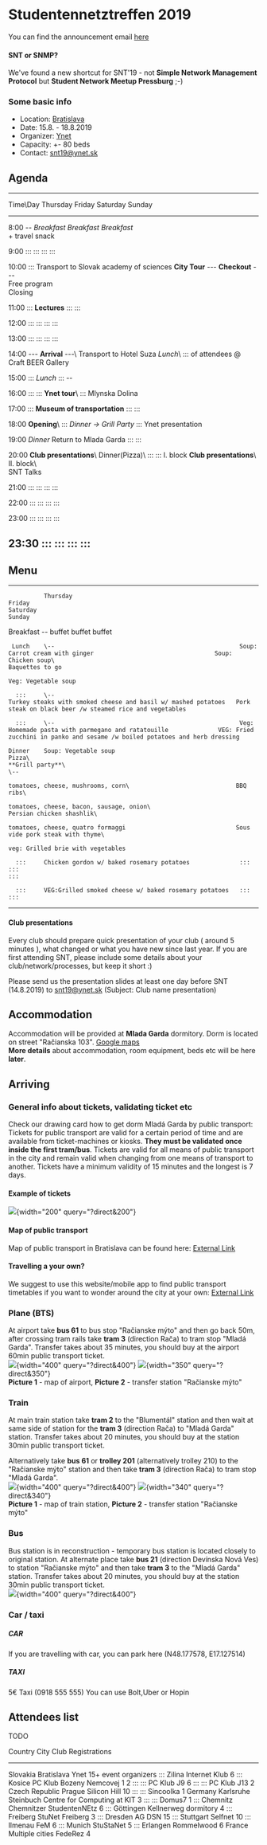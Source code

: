 # Studentennetztreffen 2019

You can find the announcement email
[here](https://portal.ynet.sk/files/snt_19_announcment/snt_19_announcment.html)

#### SNT or SNMP?

We\'ve found a new shortcut for SNT\'19 - not **Simple Network
Management Protocol** but **Student Network Meetup Pressburg** ;-)

### Some basic info

-   Location: [Bratislava](https://www.visitbratislava.com)
-   Date: 15.8. - 18.8.2019
-   Organizer: [Ynet](/studnetze/ynet)
-   Capacity: +- 80 beds
-   Contact: <snt19@ynet.sk>

## Agenda

  ---------------------------------------------------------------------------------------------------------------------------------------
  Time\\Day   Thursday                   Friday                                    Saturday                   Sunday
  ----------- -------------------------- ----------------------------------------- -------------------------- ---------------------------
  8:00        \--                        *Breakfast*                               *Breakfast*                *Breakfast*\
                                                                                                              + travel snack

  9:00        :::                        :::                                       :::                        :::

  10:00       :::                        Transport to Slovak academy of sciences   **City Tour**              \-\-- **Checkout** \-\--\
                                                                                                              Free program\
                                                                                                              Closing

  11:00       :::                        **Lectures**                              :::                        :::

  12:00       :::                        :::                                       :::                        :::

  13:00       :::                        :::                                       :::                        :::

  14:00       \-\-- **Arrival** \-\--\   Transport to Hotel Suza                   *Lunch*\                   :::
              of attendees                                                         @ Craft BEER Gallery       

  15:00       :::                        *Lunch*                                   :::                        \--

  16:00       :::                        :::                                       **Ynet tour**\             :::
                                                                                   Mlynska Dolina             

  17:00       :::                        **Museum of transportation**              :::                        :::

  18:00       **Opening**\               :::                                       *Dinner -\> Grill Party*   :::
              Ynet presentation                                                                               

  19:00       *Dinner*                   Return to Mlada Garda                     :::                        :::

  20:00       **Club presentations**\    Dinner(Pizza)\                            :::                        :::
              I. block                   **Club presentations**\                                              
                                         II. block\                                                           
                                         SNT Talks                                                            

  21:00       :::                        :::                                       :::                        :::

  22:00       :::                        :::                                       :::                        :::

  23:00       :::                        :::                                       :::                        :::

  23:30       :::                        :::                                       :::                        :::
  ---------------------------------------------------------------------------------------------------------------------------------------

## Menu

  ----------- ------------------------------------------------------ --------------------------------------------------------------- ------------------------------------------------------------------------------ -----------------
              Thursday                                               Friday                                                          Saturday                                                                       Sunday

   Breakfast  \--                                                    buffet                                                          buffet                                                                         buffet

     Lunch    \--                                                    Soup: Carrot cream with ginger                                  Soup: Chicken soup\                                                            Baquettes to go
                                                                                                                                     Veg: Vegetable soup                                                            

      :::     \--                                                    Turkey steaks with smoked cheese and basil w/ mashed potatoes   Pork steak on black beer /w steamed rice and vegetables                        

      :::     \--                                                    Veg: Homemade pasta with parmegano and ratatouille              VEG: Fried zucchini in panko and sesame /w boiled potatoes and herb dressing   

    Dinner    Soup: Vegetable soup                                   Pizza\                                                          **Grill party**\                                                               \--
                                                                     tomatoes, cheese, mushrooms, corn\                              BBQ ribs\                                                                      
                                                                     tomatoes, cheese, bacon, sausage, onion\                        Persian chicken shashlik\                                                      
                                                                     tomatoes, cheese, quatro formaggi                               Sous vide pork steak with thyme\                                               
                                                                                                                                     veg: Grilled brie with vegetables                                              

      :::     Chicken gordon w/ baked rosemary potatoes              :::                                                             :::                                                                            :::

      :::     VEG:Grilled smoked cheese w/ baked rosemary potatoes   :::                                                             :::                                                                            
  ----------- ------------------------------------------------------ --------------------------------------------------------------- ------------------------------------------------------------------------------ -----------------

#### Club presentations

Every club should prepare quick presentation of your club ( around 5
minutes ), what changed or what you have new since last year. If you are
first attending SNT, please include some details about your
club/network/processes, but keep it short :)

Please send us the presentation slides at least one day before SNT
(14.8.2019) to snt19@ynet.sk (Subject: Club name presentation)

## Accommodation

Accommodation will be provided at **Mlada Garda** dormitory. Dorm is
located on street \"Račianska 103\". [Google
maps](https://goo.gl/maps/mNGryuaoc1H1gYwp7)\
**More details** about accommodation, room equipment, beds etc will be
here **later**.

## Arriving

### General info about tickets, validating ticket etc

Check our drawing card how to get dorm Mladá Garda by public transport:
Tickets for public transport are valid for a certain period of time and
are available from ticket-machines or kiosks. **They must be validated
once inside the first tram/bus**. Tickets are valid for all means of
public transport in the city and remain valid when changing from one
means of transport to another. Tickets have a minimum validity of 15
minutes and the longest is 7 days.

#### Example of tickets

![](/snt/tickets.png){width="200" query="?direct&200"}

#### Map of public transport

Map of public transport in Bratislava can be found here: [External
Link](https://bratislava.blob.core.windows.net/media/Default/Obrázky/Denne-linky-20190622.jpg)

#### Travelling a your own?

We suggest to use this website/mobile app to find public transport
timetables if you want to wonder around the city at your own: [External
Link](https://imhd.sk/ba/public-transport)

### Plane (BTS)

At airport take **bus 61** to bus stop \"Račianske mýto\" and then go
back 50m, after crossing tram rails take **tram 3** (direction Rača) to
tram stop \"Mladá Garda\". Transfer takes about 35 minutes, you should
buy at the airport 60min public transport ticket.\
![](/snt/airport.png){width="400" query="?direct&400"}
![](/snt/airport-racianske_myto.png){width="350" query="?direct&350"}\
**Picture 1** - map of airport, **Picture 2** - transfer station
\"Račianske mýto\"

### Train

At main train station take **tram 2** to the \"Blumentál\" station and
then wait at same side of station for the **tram 3** (direction Rača) to
\"Mladá Garda\" station. Transfer takes about 20 minutes, you should buy
at the station 30min public transport ticket.

Alternatively take **bus 61** or **trolley 201** (alternatively trolley
210) to the \"Račianske mýto\" station and then take **tram 3**
(direction Rača) to tram stop \"Mladá Garda\".\
![](/snt/train_station.png){width="400" query="?direct&400"}
![](/snt/train-racianske_myto.png){width="340" query="?direct&340"}\
**Picture 1** - map of train station, **Picture 2** - transfer station
\"Račianske mýto\"

### Bus

Bus station is in reconstruction - temporary bus station is located
closely to original station. At alternate place take **bus 21**
(direction Devínska Nová Ves) to station \"Račianske mýto\" and then
take **tram 3** to the \"Mladá Garda\" station. Transfer takes about 20
minutes, you should buy at the station 30min public transport ticket.\
![](/snt/bus_station.png){width="400" query="?direct&400"}

### Car / taxi

##### CAR

If you are travelling with car, you can park here (N48.177578,
E17.127514)

##### TAXI

5€ Taxi (0918 555 555) You can use Bolt,Uber or Hopin

## Attendees list

TODO

  Country          City              Club                                    Registrations
  ---------------- ----------------- --------------------------------------- ----------------------
  Slovakia         Bratislava        Ynet                                    15+ event organizers
  :::              Zilina            Internet Klub                           6
  :::              Kosice            PC Klub Bozeny Nemcovej 1               2
  :::              :::               PC Klub J9                              6
  :::              :::               PC Klub J13                             2
  Czech Republic   Prague            Silicon Hill                            10
  :::              :::               Sincoolka                               1
  Germany          Karlsruhe         Steinbuch Centre for Computing at KIT   3
  :::              :::               Domus7                                  1
  :::              Chemnitz          Chemnitzer StudentenNEtz                6
  :::              Göttingen         Kellnerweg dormitory                    4
  :::              Freiberg          StuNet Freiberg                         3
  :::              Dresden           AG DSN                                  15
  :::              Stuttgart         Selfnet                                 10
  :::              Ilmenau           FeM                                     6
  :::              Munich            StuStaNet                               5
  :::              Erlangen          Rommelwood                              6
  France           Multiple cities   FedeRez                                 4
